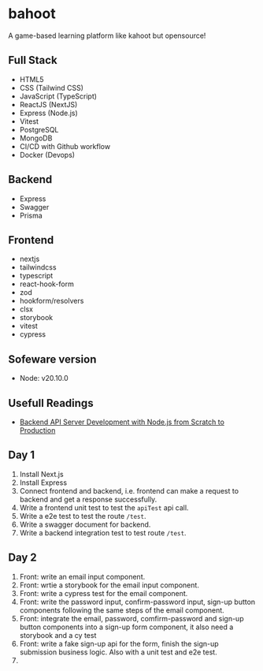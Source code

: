 # bahoot
A game-based learning platform like kahoot but opensource!

## Full Stack

- HTML5
- CSS (Tailwind CSS)
- JavaScript (TypeScript)
- ReactJS (NextJS)
- Express (Node.js)
- Vitest
- PostgreSQL
- MongoDB
- CI/CD with Github workflow
- Docker (Devops)

## Backend

- Express
- Swagger
- Prisma

## Frontend

- nextjs
- tailwindcss
- typescript
- react-hook-form
- zod
- hookform/resolvers
- clsx
- storybook
- vitest
- cypress

## Sofeware version

- Node: v20.10.0

## Usefull Readings

- [Backend API Server Development with Node.js from Scratch to Production](https://losikov.medium.com/backend-api-server-development-with-node-js-from-scratch-to-production-fe3d3b860003)

## Day 1

1. Install Next.js
2. Install Express
3. Connect frontend and backend, i.e. frontend can make a request to backend and get a response successfully.
4. Write a frontend unit test to test the `apiTest` api call.
5. Write a e2e test to test the route `/test`.
6. Write a swagger document for backend.
7. Write a backend integration test to test route `/test`.

## Day 2

1. Front: write an email input component.
2. Front: wrtie a storybook for the email input component.
3. Front: write a cypress test for the email component.
4. Front: write the password input, confirm-password input, sign-up button components following the same steps of the email component.
5. Front: integrate the email, password, comfirm-password and sign-up button components into a sign-up form component, it also need a storybook and a cy test
6. Front: write a fake sign-up api for the form, finish the sign-up submission business logic. Also with a unit test and e2e test.
7. 

